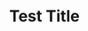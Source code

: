 ---
title: "Test Title"
desc: "Test desc"
stack: ["React", "Javascript"]
code: "google.com"
live: "google.com"
---